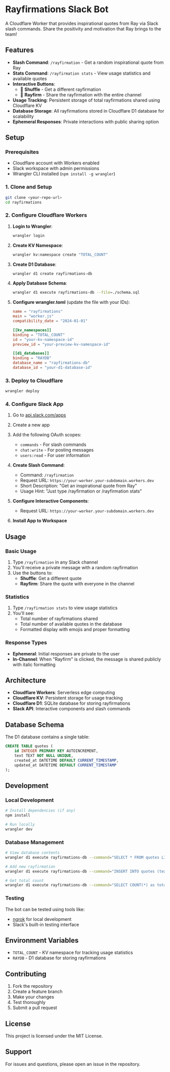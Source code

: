 # Rayfirmations Slack Bot

A Cloudflare Worker that provides inspirational quotes from Ray via Slack slash commands. Share the positivity and motivation that Ray brings to the team!

## Features

- **Slash Command**: `/rayfirmation` - Get a random inspirational quote from Ray
- **Stats Command**: `/rayfirmation stats` - View usage statistics and available quotes
- **Interactive Buttons**:
  - 🎲 **Shuffle** - Get a different rayfirmation
  - 💫 **Rayfirm** - Share the rayfirmation with the entire channel
- **Usage Tracking**: Persistent storage of total rayfirmations shared using Cloudflare KV
- **Database Storage**: All rayfirmations stored in Cloudflare D1 database for scalability
- **Ephemeral Responses**: Private interactions with public sharing option

## Setup

### Prerequisites

- Cloudflare account with Workers enabled
- Slack workspace with admin permissions
- Wrangler CLI installed (`npm install -g wrangler`)

### 1. Clone and Setup

```bash
git clone <your-repo-url>
cd rayfirmations
```

### 2. Configure Cloudflare Workers

1. **Login to Wrangler**:

   ```bash
   wrangler login
   ```

2. **Create KV Namespace**:

   ```bash
   wrangler kv:namespace create "TOTAL_COUNT"
   ```

3. **Create D1 Database**:

   ```bash
   wrangler d1 create rayfirmations-db
   ```

4. **Apply Database Schema**:

   ```bash
   wrangler d1 execute rayfirmations-db --file=./schema.sql
   ```

5. **Configure wrangler.toml** (update the file with your IDs):

   ```toml
   name = "rayfirmations"
   main = "worker.js"
   compatibility_date = "2024-01-01"

   [[kv_namespaces]]
   binding = "TOTAL_COUNT"
   id = "your-kv-namespace-id"
   preview_id = "your-preview-kv-namespace-id"

   [[d1_databases]]
   binding = "RAYDB"
   database_name = "rayfirmations-db"
   database_id = "your-d1-database-id"
   ```

### 3. Deploy to Cloudflare

```bash
wrangler deploy
```

### 4. Configure Slack App

1. Go to [api.slack.com/apps](https://api.slack.com/apps)
2. Create a new app
3. Add the following OAuth scopes:

   - `commands` - For slash commands
   - `chat:write` - For posting messages
   - `users:read` - For user information

4. **Create Slash Command**:

   - Command: `/rayfirmation`
   - Request URL: `https://your-worker.your-subdomain.workers.dev`
   - Short Description: "Get an inspirational quote from Ray"
   - Usage Hint: "Just type /rayfirmation or /rayfirmation stats"

5. **Configure Interactive Components**:

   - Request URL: `https://your-worker.your-subdomain.workers.dev`

6. **Install App to Workspace**

## Usage

### Basic Usage

1. Type `/rayfirmation` in any Slack channel
2. You'll receive a private message with a random rayfirmation
3. Use the buttons to:
   - **Shuffle**: Get a different quote
   - **Rayfirm**: Share the quote with everyone in the channel

### Statistics

1. Type `/rayfirmation stats` to view usage statistics
2. You'll see:
   - Total number of rayfirmations shared
   - Total number of available quotes in the database
   - Formatted display with emojis and proper formatting

### Response Types

- **Ephemeral**: Initial responses are private to the user
- **In-Channel**: When "Rayfirm" is clicked, the message is shared publicly with italic formatting

## Architecture

- **Cloudflare Workers**: Serverless edge computing
- **Cloudflare KV**: Persistent storage for usage tracking
- **Cloudflare D1**: SQLite database for storing rayfirmations
- **Slack API**: Interactive components and slash commands

## Database Schema

The D1 database contains a single table:

```sql
CREATE TABLE quotes (
    id INTEGER PRIMARY KEY AUTOINCREMENT,
    text TEXT NOT NULL UNIQUE,
    created_at DATETIME DEFAULT CURRENT_TIMESTAMP,
    updated_at DATETIME DEFAULT CURRENT_TIMESTAMP
);
```

## Development

### Local Development

```bash
# Install dependencies (if any)
npm install

# Run locally
wrangler dev
```

### Database Management

```bash
# View database contents
wrangler d1 execute rayfirmations-db --command="SELECT * FROM quotes LIMIT 5;"

# Add new rayfirmation
wrangler d1 execute rayfirmations-db --command="INSERT INTO quotes (text) VALUES ('Your new rayfirmation here!');"

# Get total count
wrangler d1 execute rayfirmations-db --command="SELECT COUNT(*) as total FROM quotes;"
```

### Testing

The bot can be tested using tools like:

- [ngrok](https://ngrok.com/) for local development
- Slack's built-in testing interface

## Environment Variables

- `TOTAL_COUNT` - KV namespace for tracking usage statistics
- `RAYDB` - D1 database for storing rayfirmations

## Contributing

1. Fork the repository
2. Create a feature branch
3. Make your changes
4. Test thoroughly
5. Submit a pull request

## License

This project is licensed under the MIT License.

## Support

For issues and questions, please open an issue in the repository.

